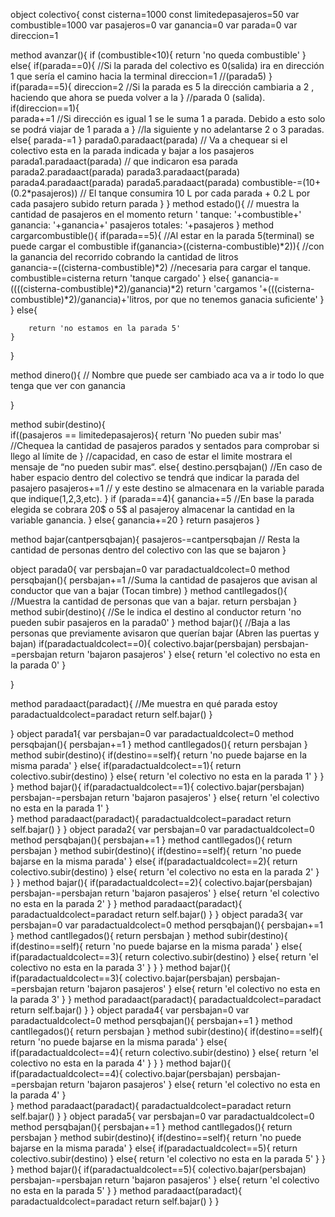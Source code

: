 object colectivo{
const cisterna=1000
const limitedepasajeros=50
var combustible=1000
var pasajeros=0
var ganancia=0
var parada=0
var direccion=1

method avanzar(){
	if (combustible<10){
		return 'no queda combustible'
	}
	else{
		if(parada==0){       //Si la parada del colectivo es 0(salida) ira en dirección 1 que sería el camino hacia la terminal 
		direccion=1  //(parada5)
		}	             
		if(parada==5){
			direccion=2   //Si la parada es 5 la dirección cambiaria a 2 , haciendo que ahora se pueda volver a la 
		}                     //parada 0 (salida).
		if(direccion==1){  
			parada+=1   //Si dirección es igual 1 se le suma 1 a  parada. Debido a esto solo se podrá viajar de 1 parada a 
		}                   //la siguiente y no adelantarse 2 o 3 paradas. 
		else{
			parada-=1
		}
		parada0.paradaact(parada) // Va a chequear si el colectivo esta en la parada indicada y bajar a los pasajeros 
		parada1.paradaact(parada) // que indicaron esa parada
		parada2.paradaact(parada)
		parada3.paradaact(parada)
		parada4.paradaact(parada)
		parada5.paradaact(parada)
		combustible-=(10+(0.2*pasajeros)) // El tanque consumira 10 L por cada parada + 0.2 L por cada pasajero subido
		return parada
	}
}
method estado(){  // muestra la cantidad de pasajeros en el momento
	return ' tanque: '+combustible+' ganancia: '+ganancia+' pasajeros totales: '+pasajeros
}
	method cargarcombustible(){
	if(parada==5){                                     //Al estar en la parada 5(terminal) se puede cargar el combustible 
		if(ganancia>((cisterna-combustible)*2)){ //con la ganancia del recorrido cobrando la cantidad de litros 	
		ganancia-=((cisterna-combustible)*2)     //necesaria para cargar el tanque. 
		combustible=cisterna
		return 'tanque cargado'
		}
		else{
			ganancia-=((((cisterna-combustible)*2)/ganancia)*2)
			return 'cargamos '+(((cisterna-combustible)*2)/ganancia)+'litros, por que no tenemos ganacia suficiente'
		}
	}
	else{
		
		return 'no estamos en la parada 5'
	}
}
	
	
method dinero(){   // Nombre que puede ser cambiado aca va a ir todo lo que tenga que ver con ganancia
	
	
}


method subir(destino){	
	if((pasajeros == limitedepasajeros){
	return 'No pueden subir mas'  //Chequea la cantidad de pasajeros parados y sentados para comprobar si llego al límite de 
	}                            //capacidad, en caso de estar el limite mostrara el mensaje de “no pueden subir mas“. 
	else{
        destino.persqbajan()  //En caso de haber espacio dentro del colectivo se tendrá que indicar la parada del pasajero
	pasajeros+=1         // y este destino se almacenara en la variable parada que indique(1,2,3,etc).
   } 
	if (parada==4){
	ganancia+=5   //En base la parada elegida se cobrara 20$ o 5$ al pasajeroy almacenar la cantidad en la variable ganancia.
	}
	else{
	ganancia+=20
	}
	return pasajeros
	}
	

method bajar(cantpersqbajan){
	pasajeros-=cantpersqbajan    // Resta la cantidad de personas dentro del colectivo con las que se bajaron
}

object parada0{
	var persbajan=0
	var paradactualdcolect=0
method persqbajan(){
	persbajan+=1 //Suma la cantidad de pasajeros que avisan al conductor que van a bajar (Tocan timbre)
	}
method cantllegados(){ //Muestra la cantidad de personas que van a bajar.
	return persbajan
}
method subir(destino){ //Se le indica el destino al conductor
	     return 'no pueden subir pasajeros en la parada0'
}
method bajar(){ //Baja a las personas que previamente avisaron que querían bajar (Abren las puertas y bajan)
	if(paradactualdcolect==0){
		colectivo.bajar(persbajan)
		persbajan-=persbajan
		return 'bajaron pasajeros'
	}
	else{
		return 'el colectivo no esta en la parada 0'
	}

}

method paradaact(paradact){ //Me muestra en qué parada estoy
	paradactualdcolect=paradact	
	return self.bajar()
}

}
object parada1{
	var	persbajan=0
	var paradactualdcolect=0
method persqbajan(){
	persbajan+=1
	}
method cantllegados(){
	return persbajan
}
method subir(destino){
	if(destino==self){
		return 'no puede bajarse en la misma parada'
	}
	else{
		if(paradactualdcolect==1){
		return colectivo.subir(destino)
	}
	else{
		return 'el colectivo no esta en la parada 1'
	}
	}
}
method bajar(){
	if(paradactualdcolect==1){
		colectivo.bajar(persbajan)
		persbajan-=persbajan
		return 'bajaron pasajeros'
	}
	else{
		return 'el colectivo no esta en la parada 1'
	}	
}
method paradaact(paradact){
	paradactualdcolect=paradact
	return self.bajar()
}
}
object parada2{
	var	persbajan=0
	var paradactualdcolect=0
method persqbajan(){
	persbajan+=1
	}
method cantllegados(){
	return persbajan
}
method subir(destino){
	if(destino==self){
		return 'no puede bajarse en la misma parada'
	}
	else{
		if(paradactualdcolect==2){
		return colectivo.subir(destino)
	}
	else{
		return 'el colectivo no esta en la parada 2'
	}
	}
}
method bajar(){
	if(paradactualdcolect==2){
		colectivo.bajar(persbajan)
		persbajan-=persbajan
		return 'bajaron pasajeros'
	}
	else{
		return 'el colectivo no esta en la parada 2'
	}
}
method paradaact(paradact){
	paradactualdcolect=paradact
	return self.bajar()
}
}
object parada3{
	var	persbajan=0
	var paradactualdcolect=0
method persqbajan(){
	persbajan+=1
	}
method cantllegados(){
	return persbajan
}
method subir(destino){
	if(destino==self){
		return 'no puede bajarse en la misma parada'
	}
	else{
		if(paradactualdcolect==3){
		return colectivo.subir(destino)
	}
	else{
		return 'el colectivo no esta en la parada 3'
	}
	}
}
method bajar(){
	if(paradactualdcolect==3){
		colectivo.bajar(persbajan)
		persbajan-=persbajan
		return 'bajaron pasajeros'
	}
	else{
		return 'el colectivo no esta en la parada 3'
	}
}
method paradaact(paradact){
	paradactualdcolect=paradact
	return self.bajar()
}
}
object parada4{
	var	persbajan=0
	var paradactualdcolect=0
method persqbajan(){
	persbajan+=1
	}
method cantllegados(){
	return persbajan
}
method subir(destino){
	if(destino==self){
		return 'no puede bajarse en la misma parada'
	}
	else{
		if(paradactualdcolect==4){
		return colectivo.subir(destino)
	}
	else{
		return 'el colectivo no esta en la parada 4'
	}
	}
}
method bajar(){
	if(paradactualdcolect==4){
		colectivo.bajar(persbajan)
		persbajan-=persbajan
		return 'bajaron pasajeros'
	}
	else{
		return 'el colectivo no esta en la parada 4'
	}	
}
method paradaact(paradact){
	paradactualdcolect=paradact
	return self.bajar()
}
}
object parada5{
	var	persbajan=0
	var paradactualdcolect=0
method persqbajan(){
	persbajan+=1
	}
method cantllegados(){
	return persbajan
}
method subir(destino){
	if(destino==self){
		return 'no puede bajarse en la misma parada'
	}
	else{
		if(paradactualdcolect==5){
		return colectivo.subir(destino)
	}
	else{
		return 'el colectivo no esta en la parada 5'
	}
	}
}
method bajar(){
	if(paradactualdcolect==5){
		colectivo.bajar(persbajan)
		persbajan-=persbajan
		return 'bajaron pasajeros'
	}
	else{
		return 'el colectivo no esta en la parada 5'
	}
}
method paradaact(paradact){
	paradactualdcolect=paradact
return self.bajar()
}
}
